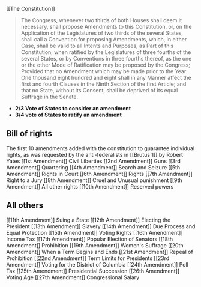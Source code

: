 [[The Constitution]]

> The Congress, whenever two thirds of both Houses shall deem it necessary, shall propose Amendments to this Constitution, or, on the Application of the Legislatures of two thirds of the several States, shall call a Convention for proposing Amendments, which, in either Case, shall be valid to all Intents and Purposes, as Part of this Constitution, when ratified by the Legislatures of three fourths of the several States, or by Conventions in three fourths thereof, as the one or the other Mode of Ratification may be proposed by the Congress; Provided that no Amendment which may be made prior to the Year One thousand eight hundred and eight shall in any Manner affect the first and fourth Clauses in the Ninth Section of the first Article; and that no State, without its Consent, shall be deprived of its equal Suffrage in the Senate.
- **2/3 Vote of States to consider an amendment**
- **3/4 vote of States to ratify an amendment**
## Bill of rights
The first 10 amendments added with the constitution to guarantee individual rights, as was requested by the anti-federalists in [[Brutus 1]] by Robert Yates
[[1st Amendment]] Civil Liberties
[[2nd Amendment]] Guns
[[3rd Amendment]] Quartering
[[4th Amendment]] Search and Seizure
[[5th Amendment]] Rights in Court
[[6th Amendment]] Rights 
[[7th Amendment]] Right to a Jury
[[8th Amendment]] Cruel and Unusual punishment
[[9th Amendment]] All other rights
[[10th Amendment]] Reserved powers
## All others
[[11th Amendment]] Suing a State
[[12th Amendment]] Electing the President
[[13th Amendment]] Slavery
[[14th Amendment]] Due Process and Equal Protection
[[15th Amendment]] Voting Rights
[[16th Amendment]] Income Tax
[[17th Amendment]] Popular Election of Senators
[[18th Amendment]] Prohibition
[[19th Amendment]] Women's Suffrage
[[20th Amendment]] When a Term Begins and Ends
[[21st Amendment]] Repeal of Prohibition
[[22nd Amendment]] Term Limits for Presidents
[[23rd Amendment]] Voting for the District of Columbia
[[24th Amendment]] Poll Tax
[[25th Amendment]] Presidential Succession
[[26th Amendment]] Voting Age
[[27th Amendment]] Congressional Salary